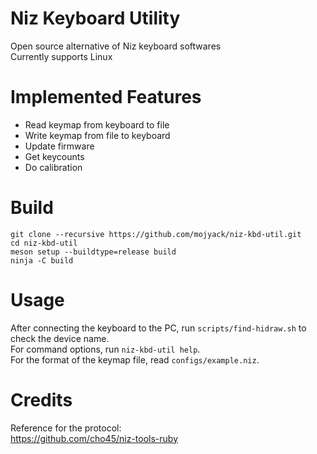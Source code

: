 # Niz Keyboard Utility 
Open source alternative of Niz keyboard softwares  
Currently supports Linux

# Implemented Features 
- Read keymap from keyboard to file
- Write keymap from file to keyboard
- Update firmware
- Get keycounts
- Do calibration

# Build
```
git clone --recursive https://github.com/mojyack/niz-kbd-util.git
cd niz-kbd-util
meson setup --buildtype=release build
ninja -C build
```

# Usage
After connecting the keyboard to the PC, run `scripts/find-hidraw.sh` to check the device name.  
For command options, run `niz-kbd-util help`.  
For the format of the keymap file, read `configs/example.niz`.

# Credits
Reference for the protocol:  
https://github.com/cho45/niz-tools-ruby
